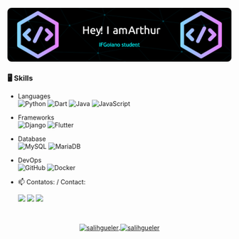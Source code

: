 ![Header](./github-header-image-2.png)

### 🖥️ Skills

  - Languages <br>
  ![Python](https://img.shields.io/badge/python-3670A0?style=for-the-badge&logo=python&logoColor=ffdd54)
  ![Dart](https://img.shields.io/badge/dart-%230175C2.svg?style=for-the-badge&logo=dart&logoColor=white)
  ![Java](https://img.shields.io/badge/java-%23ED8B00.svg?style=for-the-badge&logo=openjdk&logoColor=white)
  ![JavaScript](https://img.shields.io/badge/javascript-%23323330.svg?style=for-the-badge&logo=javascript&logoColor=%23F7DF1E)

  - Frameworks <br>
  ![Django](https://img.shields.io/badge/django-%23092E20.svg?style=for-the-badge&logo=django&logoColor=white)
  ![Flutter](https://img.shields.io/badge/Flutter-%2302569B.svg?style=for-the-badge&logo=Flutter&logoColor=white)

  - Database <br>
  ![MySQL](https://img.shields.io/badge/mysql-%2300f.svg?style=for-the-badge&logo=mysql&logoColor=white)
  ![MariaDB](https://img.shields.io/badge/MariaDB-003545?style=for-the-badge&logo=mariadb&logoColor=white)
  
  - DevOps <br>
  ![GitHub](https://img.shields.io/badge/GitHub-100000?style=for-the-badge&logo=github&logoColor=white)
  ![Docker](https://img.shields.io/badge/Docker-2496ED?style=for-the-badge&logo=docker&logoColor=white)

- 📫 Contatos: / Contact: <br>
    <div>
    <a href="https://www.instagram.com/arthurr.castilho/" target="_blank"><img src="https://img.shields.io/badge/-Instagram-%23E4405F?style=for-the-badge&logo=instagram&logoColor=white" target="_blank"></a>
    <a href = "mailto:arthurcas2022@gmail.com"><img src="https://img.shields.io/badge/Gmail-D14836?style=for-the-badge&logo=gmail&logoColor=white" target="_blank"></a>
    <a href="https://www.linkedin.com/in/arthur-rodrigues-a01b53258/" target="_blank"><img src="https://img.shields.io/badge/-LinkedIn-%230077B5?style=for-the-badge&logo=linkedin&logoColor=white" target="_blank"></a>
    </div>
<br>

<p align="center">
<a href="https://github.com/ArthurRCastilho">
 <img height="180em" align="center" src="https://github-readme-stats.vercel.app/api?username=ArthurRCastilho&show_icons=true&locale=en&theme=algolia&include_all_commits=true&count_private=true" alt="salihgueler"/>
 <img height="180em" align="center" src="https://github-readme-stats.vercel.app/api/top-langs?username=ArthurRCastilho&show_icons=true&locale=en&layout=compact&langs_count=8&theme=algolia" alt="salihgueler"/>
</a>
</p>
